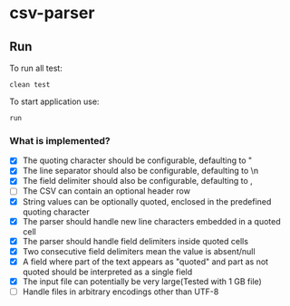 # csv-parser

## Run

To run all test:
```sbtshell
clean test
```

To start application use:
```sbtshell
run
```

### What is implemented?
- [x] The quoting character should be configurable, defaulting to "
- [x] The line separator should also be configurable, defaulting to \n
- [x] The field delimiter should also be configurable, defaulting to ,
- [ ] The CSV can contain an optional header row
- [x] String values can be optionally quoted, enclosed in the predefined quoting character
- [x] The parser should handle new line characters embedded in a quoted cell
- [x] The parser should handle field delimiters inside quoted cells
- [x] Two consecutive field delimiters mean the value is absent/null
- [x] A field where part of the text appears as "quoted" and part as not quoted should be interpreted as a single field
- [x] The input file can potentially be very large(Tested with 1 GB file)
- [ ] Handle files in arbitrary encodings other than UTF-8